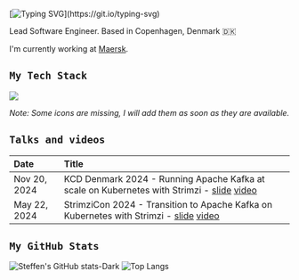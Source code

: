 [![Typing SVG](https://readme-typing-svg.herokuapp.com?color=258F76&lines=Hello,+I+am+Steffen;Bonjour,+je+m'appele+Steffen;Tere,+ma+olen+Steffen;Tjena,+jag+är+Steffen;Hej,+jeg+hedder+Steffen;)](https://git.io/typing-svg)

Lead Software Engineer. Based in Copenhagen, Denmark 🇩🇰

I'm currently working at [Maersk](https://www.maersk.com/).

## `My Tech Stack`
![](https://skillicons.dev/icons?i=kafka,go,azure,docker,kubernetes,git,github,githubactions,prometheus,grafana,java,spring,gradle,maven,selenium,elasticsearch,graphql,linux,postgres,jenkins,postman,bash,md,regex,cs,dotnet,py,typescript,html,react,redux,js,jest,css,sass,styledcomponents,bootstrap,electron,vite,webpack&theme=dark&perline=10)

_Note: Some icons are missing, I will add them as soon as they are available._

## `Talks and videos`

| Date          | Title |
|:--------------|:------|
| Nov 20, 2024 | KCD Denmark 2024 - Running Apache Kafka at scale on Kubernetes with Strimzi​ - [slide](https://www.slideshare.net/slideshow/running-apache-kafka-at-scale-on-kubernetes-with-strimzi/273475094) [video](https://www.youtube.com/watch?v=b2oIHqJbbls) |
| May 22, 2024 | StrimziCon 2024 - Transition to Apache Kafka on Kubernetes with Strimzi - [slide](https://www.slideshare.net/slideshow/strimzicon-2024-transition-to-apache-kafka-on-kubernetes-with-strimzi-pdf/269148655) [video](https://www.youtube.com/watch?v=QkiRQlpol_o) |

## `My GitHub Stats`
![Steffen's GitHub stats-Dark](https://github-readme-stats.vercel.app/api?username=steffen-karlsson&show_icons=true&theme=solarized-dark&count_private=true#gh-dark-mode-only)
![Top Langs](https://github-readme-stats.vercel.app/api/top-langs/?username=steffen-karlsson&layout=compact&theme=solarized-dark&langs_count=8&count_private=true#gh-dark-mode-only)
